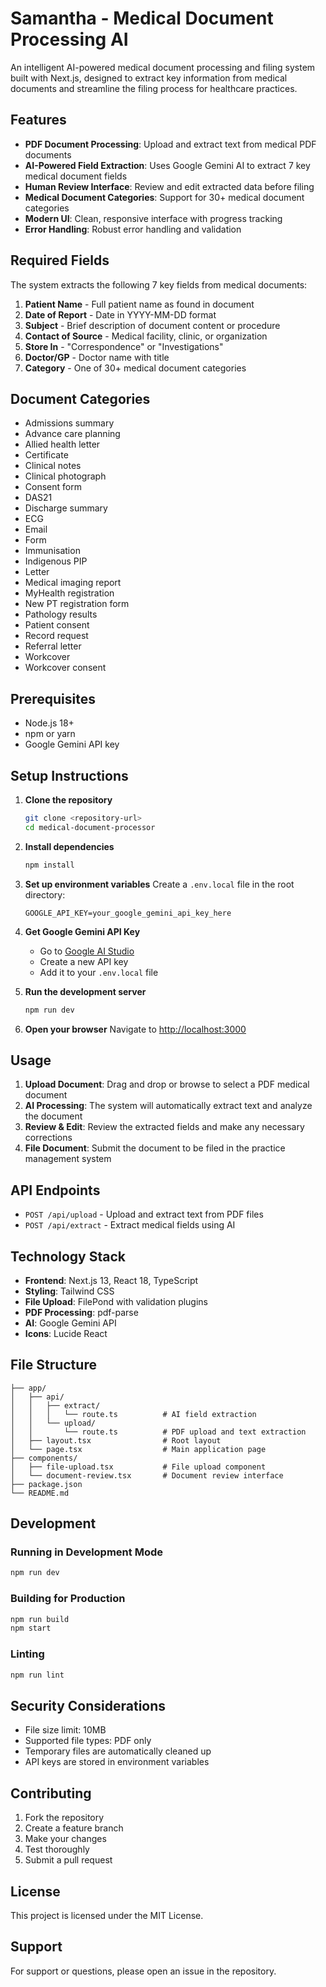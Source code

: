 # Samantha - Medical Document Processing AI

An intelligent AI-powered medical document processing and filing system built with Next.js, designed to extract key information from medical documents and streamline the filing process for healthcare practices.

## Features

- **PDF Document Processing**: Upload and extract text from medical PDF documents
- **AI-Powered Field Extraction**: Uses Google Gemini AI to extract 7 key medical document fields
- **Human Review Interface**: Review and edit extracted data before filing
- **Medical Document Categories**: Support for 30+ medical document categories
- **Modern UI**: Clean, responsive interface with progress tracking
- **Error Handling**: Robust error handling and validation

## Required Fields

The system extracts the following 7 key fields from medical documents:

1. **Patient Name** - Full patient name as found in document
2. **Date of Report** - Date in YYYY-MM-DD format
3. **Subject** - Brief description of document content or procedure
4. **Contact of Source** - Medical facility, clinic, or organization
5. **Store In** - "Correspondence" or "Investigations"
6. **Doctor/GP** - Doctor name with title
7. **Category** - One of 30+ medical document categories

## Document Categories

- Admissions summary
- Advance care planning
- Allied health letter
- Certificate
- Clinical notes
- Clinical photograph
- Consent form
- DAS21
- Discharge summary
- ECG
- Email
- Form
- Immunisation
- Indigenous PIP
- Letter
- Medical imaging report
- MyHealth registration
- New PT registration form
- Pathology results
- Patient consent
- Record request
- Referral letter
- Workcover
- Workcover consent

## Prerequisites

- Node.js 18+ 
- npm or yarn
- Google Gemini API key

## Setup Instructions

1. **Clone the repository**
   ```bash
   git clone <repository-url>
   cd medical-document-processor
   ```

2. **Install dependencies**
   ```bash
   npm install
   ```

3. **Set up environment variables**
   Create a `.env.local` file in the root directory:
   ```env
   GOOGLE_API_KEY=your_google_gemini_api_key_here
   ```

4. **Get Google Gemini API Key**
   - Go to [Google AI Studio](https://makersuite.google.com/app/apikey)
   - Create a new API key
   - Add it to your `.env.local` file

5. **Run the development server**
   ```bash
   npm run dev
   ```

6. **Open your browser**
   Navigate to [http://localhost:3000](http://localhost:3000)

## Usage

1. **Upload Document**: Drag and drop or browse to select a PDF medical document
2. **AI Processing**: The system will automatically extract text and analyze the document
3. **Review & Edit**: Review the extracted fields and make any necessary corrections
4. **File Document**: Submit the document to be filed in the practice management system

## API Endpoints

- `POST /api/upload` - Upload and extract text from PDF files
- `POST /api/extract` - Extract medical fields using AI

## Technology Stack

- **Frontend**: Next.js 13, React 18, TypeScript
- **Styling**: Tailwind CSS
- **File Upload**: FilePond with validation plugins
- **PDF Processing**: pdf-parse
- **AI**: Google Gemini API
- **Icons**: Lucide React

## File Structure

```
├── app/
│   ├── api/
│   │   ├── extract/
│   │   │   └── route.ts          # AI field extraction
│   │   └── upload/
│   │       └── route.ts          # PDF upload and text extraction
│   ├── layout.tsx                # Root layout
│   └── page.tsx                  # Main application page
├── components/
│   ├── file-upload.tsx           # File upload component
│   └── document-review.tsx       # Document review interface
├── package.json
└── README.md
```

## Development

### Running in Development Mode
```bash
npm run dev
```

### Building for Production
```bash
npm run build
npm start
```

### Linting
```bash
npm run lint
```

## Security Considerations

- File size limit: 10MB
- Supported file types: PDF only
- Temporary files are automatically cleaned up
- API keys are stored in environment variables

## Contributing

1. Fork the repository
2. Create a feature branch
3. Make your changes
4. Test thoroughly
5. Submit a pull request

## License

This project is licensed under the MIT License.

## Support

For support or questions, please open an issue in the repository.
